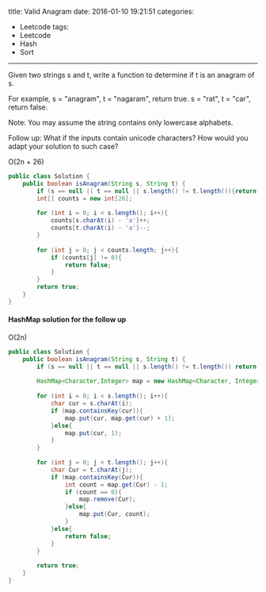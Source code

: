 title: Valid Anagram
date: 2016-01-10 19:21:51
categories: 
- Leetcode
tags:
- Leetcode
- Hash
- Sort
---
Given two strings s and t, write a function to determine if t is an anagram of s.

<!--more-->

For example,
s = "anagram", t = "nagaram", return true.
s = "rat", t = "car", return false.

Note:
You may assume the string contains only lowercase alphabets.

Follow up:
What if the inputs contain unicode characters? How would you adapt your solution to such case?

O(2n + 26)

```java
public class Solution {
    public boolean isAnagram(String s, String t) {
        if (s == null || t == null || s.length() != t.length()){return false;}
        int[] counts = new int[26];
        
        for (int i = 0; i < s.length(); i++){
            counts[s.charAt(i) - 'a']++;
            counts[t.charAt(i) - 'a']--;
        }
        
        for (int j = 0; j < counts.length; j++){
            if (counts[j] != 0){
                return false;
            }
        }
        return true;
    }
}
```

#### HashMap solution for the follow up

O(2n)

```java
public class Solution {
    public boolean isAnagram(String s, String t) {
        if (s == null || t == null || s.length() != t.length()) return false;
        
        HashMap<Character,Integer> map = new HashMap<Character, Integer>();
        
        for (int i = 0; i < s.length(); i++){
            char cur = s.charAt(i);
            if (map.containsKey(cur)){
                map.put(cur, map.get(cur) + 1);
            }else{
                map.put(cur, 1);
            }
        }
        
        for (int j = 0; j < t.length(); j++){
            char Cur = t.charAt(j);
            if (map.containsKey(Cur)){
                int count = map.get(Cur) - 1;
                if (count == 0){
                    map.remove(Cur);
                }else{
                    map.put(Cur, count);
                }
            }else{
                return false;
            }
        }
        
        return true;
    }
}
```
